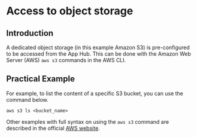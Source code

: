 # Access to object storage

## Introduction
A dedicated object storage (in this example Amazon S3) is pre-configured to be accessed from the App Hub. This can be done with the Amazon Web Server (AWS) `aws s3` commands in the AWS CLI.

## Practical Example
For example, to list the content of a specific S3 bucket, you can use the command below.
```
aws s3 ls <bucket_name>
```
Other examples with full syntax on using the `aws s3` command are described in the official [AWS website](https://docs.aws.amazon.com/cli/latest/userguide/cli-services-s3-commands.html).